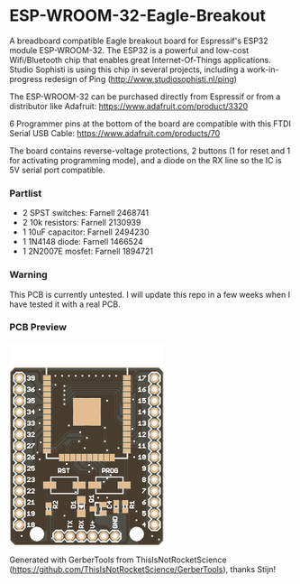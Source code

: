# ESP-WROOM-32-Eagle-Breakout
A breadboard compatible Eagle breakout board for Espressif's ESP32 module ESP-WROOM-32. The ESP32 is a powerful and low-cost Wifi/Bluetooth chip that enables great Internet-Of-Things applications. Studio Sophisti is using this chip in several projects, including a work-in-progress redesign of Ping (http://www.studiosophisti.nl/ping)

The ESP-WROOM-32 can be purchased directly from Espressif or from a distributor like Adafruit: https://www.adafruit.com/product/3320

6 Programmer pins at the bottom of the board are compatible with this FTDI Serial USB Cable: https://www.adafruit.com/products/70

The board contains reverse-voltage protections, 2 buttons (1 for reset and 1 for activating programming mode), and a diode on the RX line so the IC is 5V serial port compatible.

### Partlist

- 2 SPST switches: Farnell 2468741
- 2 10k resistors: Farnell 2130939
- 1 10uF capacitor: Farnell 2494230
- 1 1N4148 diode: Farnell 1466524
- 1 2N2007E mosfet: Farnell 1894721

### Warning
This PCB is currently untested. I will update this repo in a few weeks when I have tested it with a real PCB.

### PCB Preview
![Preview](ESP-WROOM-32-Breakout_Top.png)

Generated with GerberTools from ThisIsNotRocketScience (https://github.com/ThisIsNotRocketScience/GerberTools), thanks Stijn!
